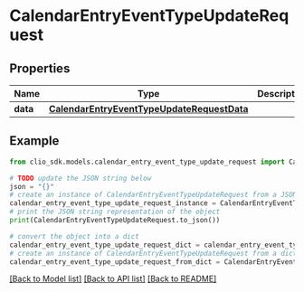 # CalendarEntryEventTypeUpdateRequest


## Properties

Name | Type | Description | Notes
------------ | ------------- | ------------- | -------------
**data** | [**CalendarEntryEventTypeUpdateRequestData**](CalendarEntryEventTypeUpdateRequestData.md) |  | 

## Example

```python
from clio_sdk.models.calendar_entry_event_type_update_request import CalendarEntryEventTypeUpdateRequest

# TODO update the JSON string below
json = "{}"
# create an instance of CalendarEntryEventTypeUpdateRequest from a JSON string
calendar_entry_event_type_update_request_instance = CalendarEntryEventTypeUpdateRequest.from_json(json)
# print the JSON string representation of the object
print(CalendarEntryEventTypeUpdateRequest.to_json())

# convert the object into a dict
calendar_entry_event_type_update_request_dict = calendar_entry_event_type_update_request_instance.to_dict()
# create an instance of CalendarEntryEventTypeUpdateRequest from a dict
calendar_entry_event_type_update_request_from_dict = CalendarEntryEventTypeUpdateRequest.from_dict(calendar_entry_event_type_update_request_dict)
```
[[Back to Model list]](../README.md#documentation-for-models) [[Back to API list]](../README.md#documentation-for-api-endpoints) [[Back to README]](../README.md)


